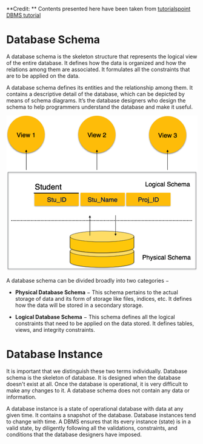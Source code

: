 **Credit: **
Contents presented here have been taken from [tutorialspoint DBMS tutorial](https://www.tutorialspoint.com/dbms/dbms_data_models.htm)

# Database Schema
A database schema is the skeleton structure that represents the logical view of the entire database. It defines how the data is organized and how the relations among them are associated. It formulates all the constraints that are to be applied on the data.

A database schema defines its entities and the relationship among them. It contains a descriptive detail of the database, which can be depicted by means of schema diagrams. It’s the database designers who design the schema to help programmers understand the database and make it useful.

![Database Schema](fig/dbms_schemas.png)

A database schema can be divided broadly into two categories −

- **Physical Database Schema** − This schema pertains to the actual storage of data and its form of storage like files, indices, etc. It defines how the data will be stored in a secondary storage.

- **Logical Database Schema** − This schema defines all the logical constraints that need to be applied on the data stored. It defines tables, views, and integrity constraints.

# Database Instance
It is important that we distinguish these two terms individually. Database schema is the skeleton of database. It is designed when the database doesn't exist at all. Once the database is operational, it is very difficult to make any changes to it. A database schema does not contain any data or information.

A database instance is a state of operational database with data at any given time. It contains a snapshot of the database. Database instances tend to change with time. A DBMS ensures that its every instance (state) is in a valid state, by diligently following all the validations, constraints, and conditions that the database designers have imposed.
